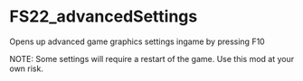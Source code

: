 # FS22_advancedSettings

Opens up advanced game graphics settings ingame by pressing F10

NOTE: Some settings will require a restart of the game. Use this mod at your own risk.

